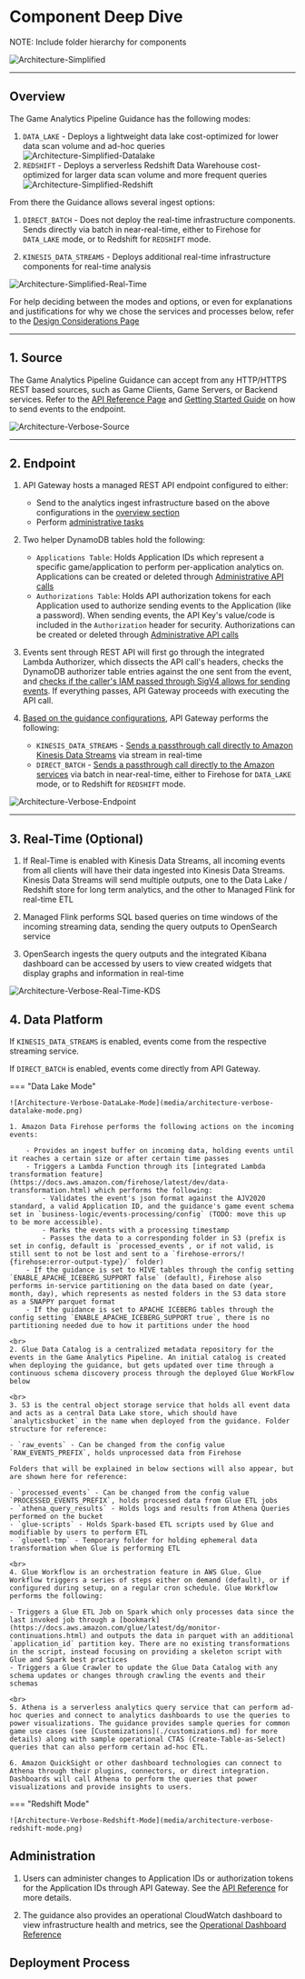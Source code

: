 # Component Deep Dive
NOTE: Include folder hierarchy for components

![Architecture-Simplified](media/architecture-simplified.png)

---
## Overview
The Game Analytics Pipeline Guidance has the following modes:

1. `DATA_LAKE` - Deploys a lightweight data lake cost-optimized for lower data scan volume and ad-hoc queries
![Architecture-Simplified-Datalake](media/architecture-simplified-datalake-mode.png)
2. `REDSHIFT` - Deploys a serverless Redshift Data Warehouse cost-optimized for larger data scan volume and more frequent queries
![Architecture-Simplified-Redshift](media/architecture-simplified-redshift-mode.png)

From there the Guidance allows several ingest options:

1. `DIRECT_BATCH` - Does not deploy the real-time infrastructure components. Sends directly via batch in near-real-time, either to Firehose for `DATA_LAKE` mode, or to Redshift for `REDSHIFT` mode.

2. `KINESIS_DATA_STREAMS` - Deploys additional real-time infrastructure components for real-time analysis

![Architecture-Simplified-Real-Time](media/architecture-simplified-real-time.png)

For help deciding between the modes and options, or even for explanations and justifications for why we chose the services and processes below, refer to the [Design Considerations Page](./design-considerations.md)

---
## 1. Source
The Game Analytics Pipeline Guidance can accept from any HTTP/HTTPS REST based sources, such as Game Clients, Game Servers, or Backend services. Refer to the [API Reference Page](./references/api-reference.md) and [Getting Started Guide](./getting-started.md) on how to send events to the endpoint.

![Architecture-Verbose-Source](media/architecture-verbose-source.png)

---

## 2. Endpoint
1. API Gateway hosts a managed REST API endpoint configured to either:

    - Send to the analytics ingest infrastructure based on the above configurations in the [overview section](./component-deep-dive.md#overview)
    - Perform [administrative tasks](./component-deep-dive.md#administration)

2. Two helper DynamoDB tables hold the following:
    - `Applications Table`: Holds Application IDs which represent a specific game/application to perform per-application analytics on. Applications can be created or deleted through [Administrative API calls](./component-deep-dive.md#administration)
    - `Authorizations Table`: Holds API authorization tokens for each Application used to authorize sending events to the Application (like a password). When sending events, the API Key's value/code is included in the `Authorization` header for security. Authorizations can be created or deleted through [Administrative API calls](./component-deep-dive.md#administration)

3. Events sent through REST API will first go through the integrated Lambda Authorizer, which dissects the API call's headers, checks the DynamoDB authorizer table entries against the one sent from the event, and [checks if the caller's IAM passed through SigV4 allows for sending events](https://docs.aws.amazon.com/apigateway/latest/developerguide/http-api-access-control-iam.html). If everything passes, API Gateway proceeds with executing the API call.

4. [Based on the guidance configurations](./component-deep-dive.md#overview), API Gateway performs the following:

    - `KINESIS_DATA_STREAMS` - [Sends a passthrough call directly to Amazon Kinesis Data Streams](https://docs.aws.amazon.com/apigateway/latest/developerguide/http-api-develop-integrations-aws-services.html) via stream in real-time
    - `DIRECT_BATCH` - [Sends a passthrough call directly to the Amazon services](https://docs.aws.amazon.com/apigateway/latest/developerguide/http-api-develop-integrations-aws-services.html) via batch in near-real-time, either to Firehose for `DATA_LAKE` mode, or to Redshift for `REDSHIFT` mode.

![Architecture-Verbose-Endpoint](media/architecture-verbose-endpoint.png)

---

## 3. Real-Time (Optional)

1. If Real-Time is enabled with Kinesis Data Streams, all incoming events from all clients will have their data ingested into Kinesis Data Streams. Kinesis Data Streams will send multiple outputs, one to the Data Lake / Redshift store for long term analytics, and the other to Managed Flink for real-time ETL

2. Managed Flink performs SQL based queries on time windows of the incoming streaming data, sending the query outputs to OpenSearch service

3. OpenSearch ingests the query outputs and the integrated Kibana dashboard can be accessed by users to view created widgets that display graphs and information in real-time

![Architecture-Verbose-Real-Time-KDS](media/architecture-verbose-real-time-kds.png)

## 4. Data Platform

If `KINESIS_DATA_STREAMS` is enabled, events come from the respective streaming service.

If `DIRECT_BATCH` is enabled, events come directly from API Gateway.

=== "Data Lake Mode"

    ![Architecture-Verbose-DataLake-Mode](media/architecture-verbose-datalake-mode.png)

    1. Amazon Data Firehose performs the following actions on the incoming events:
    
        - Provides an ingest buffer on incoming data, holding events until it reaches a certain size or after certain time passes
        - Triggers a Lambda Function through its [integrated Lambda transformation feature](https://docs.aws.amazon.com/firehose/latest/dev/data-transformation.html) which performs the following:
            - Validates the event's json format against the AJV2020 standard, a valid Application ID, and the guidance's game event schema set in `business-logic/events-processing/config` (TODO: move this up to be more accessible).
            - Marks the events with a processing timestamp
            - Passes the data to a corresponding folder in S3 (prefix is set in config, default is `processed_events`, or if not valid, is still sent to not be lost and sent to a `firehose-errors/!{firehose:error-output-type}/` folder)
        - If the guidance is set to HIVE tables through the config setting `ENABLE_APACHE_ICEBERG_SUPPORT false` (default), Firehose also performs in-service partitioning on the data based on date (year, month, day), which represents as nested folders in the S3 data store as a SNAPPY parquet format
        - If the guidance is set to APACHE ICEBERG tables through the config setting `ENABLE_APACHE_ICEBERG_SUPPORT true`, there is no partitioning needed due to how it partitions under the hood

    <br>
    2. Glue Data Catalog is a centralized metadata repository for the events in the Game Analytics Pipeline. An initial catalog is created when deploying the guidance, but gets updated over time through a continuous schema discovery process through the deployed Glue WorkFlow below

    <br>
    3. S3 is the central object storage service that holds all event data and acts as a central Data Lake store, which should have `analyticsbucket` in the name when deployed from the guidance. Folder structure for reference:

    - `raw_events` - Can be changed from the config value `RAW_EVENTS_PREFIX`, holds unprocessed data from Firehose

    Folders that will be explained in below sections will also appear, but are shown here for reference:

    - `processed_events` - Can be changed from the config value `PROCESSED_EVENTS_PREFIX`, holds processed data from Glue ETL jobs
    - `athena_query_results` - Holds logs and results from Athena Queries performed on the bucket
    - `glue-scripts` - Holds Spark-based ETL scripts used by Glue and modifiable by users to perform ETL
    - `glueetl-tmp` - Temporary folder for holding ephemeral data transformation when Glue is performing ETL

    <br>
    4. Glue Workflow is an orchestration feature in AWS Glue. Glue Workflow triggers a series of steps either on demand (default), or if configured during setup, on a regular cron schedule. Glue Workflow performs the following:

    - Triggers a Glue ETL Job on Spark which only processes data since the last invoked job through a [bookmark](https://docs.aws.amazon.com/glue/latest/dg/monitor-continuations.html) and outputs the data in parquet with an additional `application_id` partition key. There are no existing transformations in the script, instead focusing on providing a skeleton script with Glue and Spark best practices
    - Triggers a Glue Crawler to update the Glue Data Catalog with any schema updates or changes through crawling the events and their schemas

    <br>
    5. Athena is a serverless analytics query service that can perform ad-hoc queries and connect to analytics dashboards to use the queries to power visualizations. The guidance provides sample queries for common game use cases (see [Customizations](./customizations.md) for more details) along with sample operational CTAS (Create-Table-as-Select) queries that can also perform certain ad-hoc ETL.

    6. Amazon QuickSight or other dashboard technologies can connect to Athena through their plugins, connectors, or direct integration. Dashboards will call Athena to perform the queries that power visualizations and provide insights to users.

=== "Redshift Mode"

    ![Architecture-Verbose-Redshift-Mode](media/architecture-verbose-redshift-mode.png)

## Administration

1. Users can administer changes to Application IDs or authorization tokens for the Application IDs through API Gateway. See the [API Reference](./references/api-reference.md) for more details.

2. The guidance also provides an operational CloudWatch dashboard to view infrastructure health and metrics, see the [Operational Dashboard Reference](./references/ops-dashboard-reference.md)

## Deployment Process